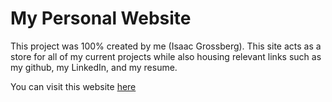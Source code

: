 # My Personal Website

This project was 100% created by me (Isaac Grossberg). This site acts as a store for all of my current projects while also housing relevant links such as my github, my LinkedIn, and my resume.

You can visit this website [here](https://isaac-grossberg.netlify.app)

